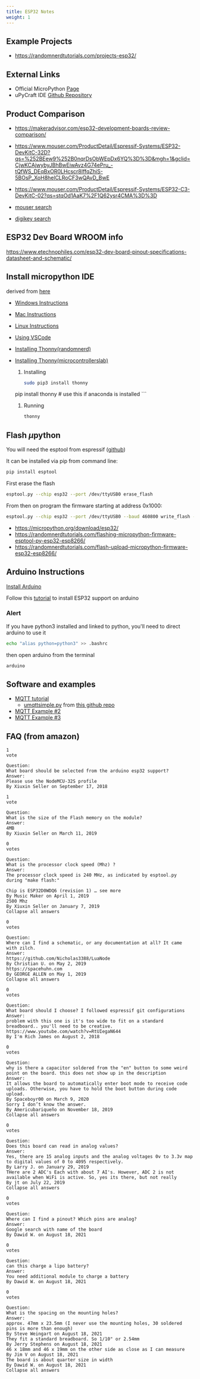 ```yaml
---
title: ESP32 Notes
weight: 1
---
```


## Example Projects

* <https://randomnerdtutorials.com/projects-esp32/>

## External Links

* Official MicroPython [Page](https://micropython.org/download/esp32/)
* uPyCraft IDE [Github Repository](https://github.com/DFRobot/uPyCraft)

## Product Comparison

* <https://makeradvisor.com/esp32-development-boards-review-comparison/>

* <https://www.mouser.com/ProductDetail/Espressif-Systems/ESP32-DevKitC-32D?qs=%252BEew9%252B0nqrDsObWEpDx6YQ%3D%3D&mgh=1&gclid=CjwKCAjwybyJBhBwEiwAvz4G74ePru_-tQfWS_DEqBxOR0LHcscr8IffqZhiS-5BOsP_XoH8helCLRoCF3wQAvD_BwE>
* <https://www.mouser.com/ProductDetail/Espressif-Systems/ESP32-C3-DevKitC-02?qs=stqOd1AaK7%2F1Q62ysr4CMA%3D%3D>
* [mouser search](https://www.mouser.com/c/embedded-solutions/engineering-tools/embedded-processor-development-kits/?m=Espressif)
* [digikey search](https://www.digikey.com/en/products/filter/rf-evaluation-and-development-kits-boards/859?s=N4IgjCBcpgnAHLKoDGUBmBDANgZwKYA0IA9lANogAMIAusQA4AuUIAykwE4CWAdgOYgAvsQC0AFmQg0kLHiKkKIAGwBWAMywktISJAAmJflwNOx3N3QACACb4AblYBGJTJxt0hQA)

## ESP32 Dev Board WROOM info

<https://www.etechnophiles.com/esp32-dev-board-pinout-specifications-datasheet-and-schematic/>

## Install micropython IDE

derived from [here](https://randomnerdtutorials.com/getting-started-micropython-esp32-esp8266/)

* [Windows Instructions](https://randomnerdtutorials.com/install-upycraft-ide-windows-pc-instructions/)
* [Mac Instructions](https://randomnerdtutorials.com/install-upycraft-ide-mac-os-x-instructions/)
* [Linux Instructions](https://randomnerdtutorials.com/install-upycraft-ide-linux-ubuntu-instructions/)
* [Using VSCode](https://lemariva.com/blog/2018/12/micropython-visual-studio-code-as-ide)
* [Installing Thonny(randomnerd)](https://randomnerdtutorials.com/getting-started-thonny-micropython-python-ide-esp32-esp8266/)
* [Installing Thonny(microcontrollerslab)](https://microcontrollerslab.com/getting-started-thonny-micropython-ide-esp32-esp8266/)
    1. Installing

        ```bash
        sudo pip3 install thonny
	pip install thonny # use this if anaconda is installed
        ```

    1. Running

        ```bash
        thonny
        ```
 
## Flash $\mu$python

You will need the esptool from espressif ([github](https://github.com/espressif/esptool))

It can be installed via pip from command line:
```bash
pip install esptool
```

First erase the flash
```bash
esptool.py --chip esp32 --port /dev/ttyUSB0 erase_flash
```
From then on program the firmware starting at address 0x1000:
```bash
esptool.py --chip esp32 --port /dev/ttyUSB0 --baud 460800 write_flash -z 0x1000 esp32-20190125-v1.10.bin
```

* <https://micropython.org/download/esp32/>
* <https://randomnerdtutorials.com/flashing-micropython-firmware-esptool-py-esp32-esp8266/>
* <https://randomnerdtutorials.com/flash-upload-micropython-firmware-esp32-esp8266/>


## Arduino Instructions

[Install Arduino](/notebook/computer-setup/03-common-tools)

Follow this [tutorial](https://randomnerdtutorials.com/installing-the-esp32-board-in-arduino-ide-windows-instructions/) to install ESP32 support on arduino

### Alert

If you have python3 installed and linked to python, you'll need to direct arduino to use it

```bash
echo "alias python=python3" >> .bashrc
```

then open arduino from the terminal

```bash
arduino
```

## Software and examples

* [MQTT tutorial](https://randomnerdtutorials.com/micropython-mqtt-esp32-esp8266/)
    * [umqttsimple.py](https://raw.githubusercontent.com/RuiSantosdotme/ESP-MicroPython/master/code/MQTT/umqttsimple.py) from [this github repo](https://github.com/RuiSantosdotme/ESP-MicroPython/tree/master/code/MQTT)
* [MQTT Example #2](https://boneskull.com/micropython-on-esp32-part-2/)
* [MQTT Example #3](https://github.com/gloveboxes/ESP32-MicroPython-BME280-MQTT-Sample/)

## FAQ (from amazon)

    1
    vote

    Question:
    What board should be selected from the arduino esp32 support?
    Answer:
    Please use the NodeMCU-32S profile
    By Xiuxin Seller on September 17, 2018

    1
    vote

    Question:
    What is the size of the Flash memory on the module?
    Answer:
    4MB
    By Xiuxin Seller on March 11, 2019

    0
    votes

    Question:
    What is the processor clock speed (Mhz) ?
    Answer:
    The processor clock speed is 240 MHz, as indicated by esptool.py during "make flash:"

    Chip is ESP32D0WDQ6 (revision 1) … see more
    By Music Maker on April 1, 2019
    2500 Mhz
    By Xiuxin Seller on January 7, 2019
    Collapse all answers

    0
    votes

    Question:
    Where can I find a schematic, or any documentation at all? It came with zilch.
    Answer:
    https://github.com/Nicholas3388/LuaNode
    By Christian U. on May 2, 2019
    https://spacehuhn.com
    By GEORGE ALLEN on May 1, 2019
    Collapse all answers

    0
    votes

    Question:
    What board should I choose? I followed espressif git configurations
    Answer:
    problem with this one is it's too wide to fit on a standard breadboard.. you'll need to be creative. https://www.youtube.com/watch?v=RtUIegaN644
    By I'm Rich James on August 2, 2018

    0
    votes

    Question:
    why is there a capacitor soldered from the "en" button to some weird point on the board. this does not show up in the description
    Answer:
    It allows the board to automatically enter boot mode to receive code uploads. Otherwise, you have to hold the boot button during code upload.
    By Spaceboyr00 on March 9, 2020
    Sorry I don’t know the answer.
    By Americubariqueño on November 18, 2019
    Collapse all answers

    0
    votes

    Question:
    Does this board can read in analog values?
    Answer:
    Yes, there are 15 analog inputs and the analog voltages 0v to 3.3v map to digital values of 0 to 4095 respectively.
    By Larry J. on January 29, 2019
    THere are 2 ADC's Each with about 7 AI's. However, ADC 2 is not available when WiFi is active. So, yes its there, but not really
    By jt on July 22, 2019
    Collapse all answers

    0
    votes

    Question:
    Where can I find a pinout? Which pins are analog?
    Answer:
    Google search with name of the board
    By Dawid W. on August 18, 2021

    0
    votes

    Question:
    can this charge a lipo battery?
    Answer:
    You need additional module to charge a battery
    By Dawid W. on August 18, 2021

    0
    votes

    Question:
    What is the spacing on the mounting holes?
    Answer:
    approx. 47mm x 23.5mm (I never use the mounting holes, 30 soldered pins is more than enough)
    By Steve Weingart on August 18, 2021
    They fit a standard breadboard. So 1/10" or 2.54mm
    By Jerry Stephens on August 18, 2021
    46 x 18mm and 46 x 19mm on the other side as close as I can measure
    By Jim V on August 18, 2021
    The board is about quarter size in width
    By Dawid W. on August 18, 2021
    Collapse all answers 
